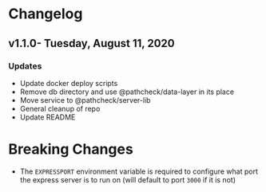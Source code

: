 # Changelog

## v1.1.0- Tuesday, August 11, 2020

### Updates

- Update docker deploy scripts
- Remove db directory and use @pathcheck/data-layer in its place
- Move service to @pathcheck/server-lib
- General cleanup of repo
- Update README


# Breaking Changes

- The `EXPRESSPORT` environment variable is required to configure what port the express server is to run on (will default to port `3000` if it is not) 

